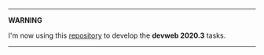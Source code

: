 
---
**WARNING**

I'm now using this [repository](https://github.com/RonnanSouza/lab-solutions) to develop the **devweb 2020.3** tasks.

---